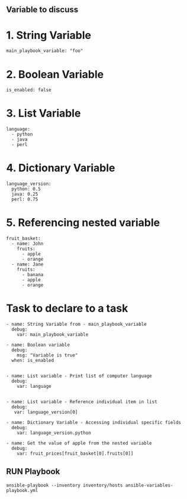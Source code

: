 
## Variable to discuss

# 1. String Variable
    main_playbook_variable: "foo"


# 2. Boolean Variable
    
    is_enabled: false
    

# 3. List Variable
    
    language:
      - python
      - java
      - perl
    
# 4. Dictionary Variable
    
    language_version:
      python: 0.5
      java: 0.25
      perl: 0.75
    

 # 5. Referencing nested variable
    
    
    fruit_basket:
      - name: John
        fruits:
          - apple
          - orange
      - name: Jane
        fruits:
          - banana
          - apple
          - orange
    

 



# Task to declare to a task 


    - name: String Variable from - main_playbook_variable
      debug:
        var: main_playbook_variable 

    - name: Boolean variable
      debug:
        msg: "Variable is true"
      when: is_enabled
     

    - name: List variable - Print list of computer language
      debug:
        var: language
     

    - name: List variable - Reference individual item in list
      debug:
       var: language_version[0]
     
    - name: Dictionary Variable - Accessing individual specific fields
      debug:
        var: language_version.python

    - name: Get the value of apple from the nested variable
      debug:
        var: fruit_prices[fruit_basket[0].fruits[0]]




## RUN Playbook

```
ansible-playbook --inventory inventory/hosts ansible-variables-playbook.yml

```

